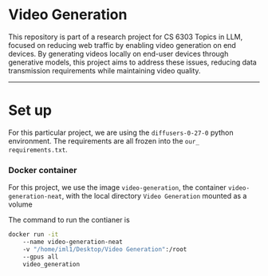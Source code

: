 # Video Generation

This repository is part of a research project for CS 6303 Topics in LLM, focused on reducing web traffic by enabling video generation on end devices. By generating videos locally on end-user devices through generative models, this project aims to address these issues, reducing data transmission requirements while maintaining video quality.

---

# Set up

For this particular project, we are using the `diffusers-0-27-0` python environment. The requirements are all frozen into the `our_ requirements.txt`.

### Docker container

For this project, we use the image `video-generation`, the container `video-generation-neat`, with the local directory `Video Generation` mounted as a volume

The command to run the contianer is

```bash
docker run -it
    --name video-generation-neat
    -v "/home/iml1/Desktop/Video Generation":/root
    --gpus all
    video_generation
```
